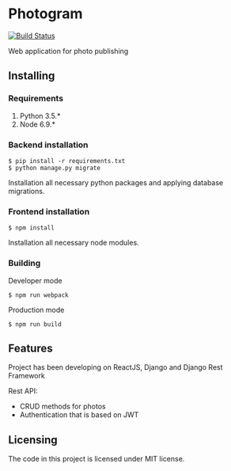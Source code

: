 # Photogram
[![Build Status](https://travis-ci.org/KirovVerst/photogram.svg?branch=master)](https://travis-ci.org/KirovVerst/photogram)

Web application for photo publishing
## Installing
### Requirements
1. Python 3.5.*
2. Node 6.9.*

### Backend installation
```shell
$ pip install -r requirements.txt
$ python manage.py migrate
```
Installation all necessary python packages and applying database migrations.
### Frontend installation
```shell
$ npm install
```
Installation all necessary node modules.

### Building
Developer mode
```shell
$ npm run webpack
```
Production mode
```shell
$ npm run build
```
## Features
Project has been developing on ReactJS, Django and Django Rest Framework

Rest API:
* CRUD methods for photos
* Authentication that is based on JWT

## Licensing

The code in this project is licensed under MIT license.

